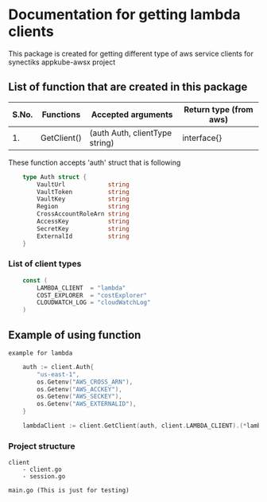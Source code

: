 # Documentation for getting lambda clients

This package is created for getting different type of aws service clients for synectiks appkube-awsx project

## List of function that are created in this package

| S.No. | Functions            | Accepted arguments              | Return type (from aws) |
|-------|----------------------|---------------------------------|------------------------|
| 1.    | GetClient()          | (auth Auth, clientType string)  | interface{}            |

These function accepts 'auth' struct that is following

```go
    type Auth struct {
        VaultUrl            string
        VaultToken          string
        VaultKey            string
        Region              string
        CrossAccountRoleArn string
        AccessKey           string
        SecretKey           string
        ExternalId          string
    }
```

### List of client types

```go 
    const (
        LAMBDA_CLIENT  = "lambda"
        COST_EXPLORER  = "costExplorer"
        CLOUDWATCH_LOG = "cloudWatchLog"
    )
```

## Example of using function

`example for lambda`
```go
    auth := client.Auth{
        "us-east-1",
        os.Getenv("AWS_CROSS_ARN"),
        os.Getenv("AWS_ACCKEY"),
        os.Getenv("AWS_SECKEY"),
        os.Getenv("AWS_EXTERNALID"),
    }

    lambdaClient := client.GetClient(auth, client.LAMBDA_CLIENT).(*lambda.Lambda)
```

### Project structure
```
client
    - client.go
    - session.go

main.go (This is just for testing)
```
